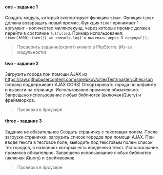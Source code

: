 #### one - задание 1
Создать модуль, который экспортирует функцию `timer`.
Функция `timer` должна возвращать новый промис.
Функция `timer` принимает 1 аргумент - количество миллисекунд, через которые промис должен перейти в состояние `fulfilled`.
Пример использования:
`timer(3000).then(() => console.log('я вывелась через 3 секунды'));`
> Проверить задание(скрипт) можно в PhpStorm. (Из-за модульности)

#### two - задание 2
Загрузить города при помощи AJAX из https://raw.githubusercontent.com/smelukov/citiesTest/master/cities.json (сервер поддерживает AJAX CORS)
Отсортировать города по алфавиту и вывести на странице.
Использование промисов обязательно.
Запрещено использование любых библиотек (включая jQuery) и фреймворков.
>Проверка в броузере

#### three - задание 3
Задание не обязательное
Создать страничку с текстовым полем.
После загрузки странички, загрузить список городов при помощи AJAX.
При вводе текста в тестовое поле, выводить под текстовым полем список тех городов, в названиях которых есть введенный текст.
Использование промисов обязательно.
Запрещено использование любых библиотек (включая jQuery) и фреймворков.
>Проверка в броузере